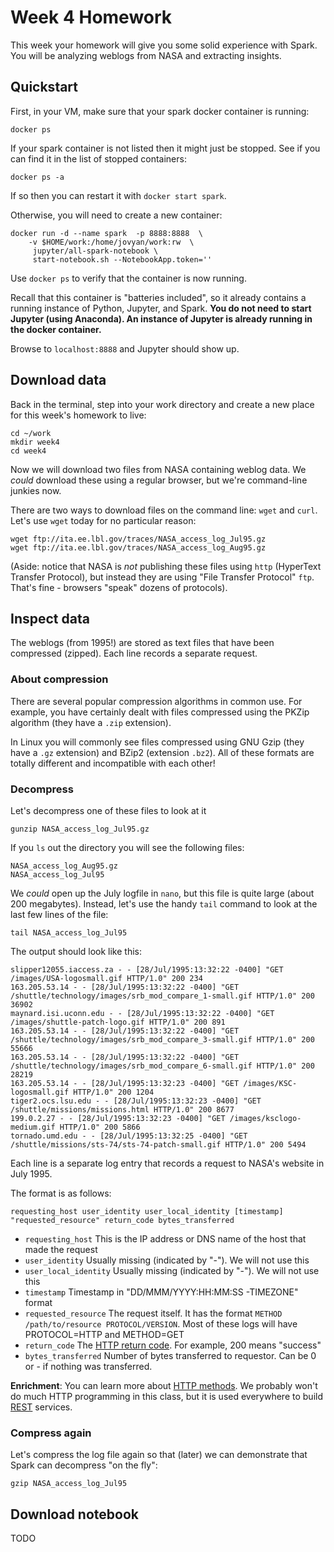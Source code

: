 # Week 4 Homework

This week your homework will give you some solid experience with Spark.  You will be
analyzing weblogs from NASA and extracting insights.

## Quickstart

First, in your VM, make sure that your spark docker container is running:
```
docker ps
```

If your spark container is not listed then it might just be stopped.  See
if you can find it in the list of stopped containers:
```
docker ps -a
```
If so then you can restart it with `docker start spark`.

Otherwise, you will need to create a new container:
```
docker run -d --name spark  -p 8888:8888  \
    -v $HOME/work:/home/jovyan/work:rw  \
     jupyter/all-spark-notebook \
     start-notebook.sh --NotebookApp.token='' 
```

Use `docker ps` to verify that the container is now running.

Recall that this container is "batteries included", so it already contains
a running instance of Python, Jupyter, and Spark.  **You do not need to start
Jupyter (using Anaconda).  An instance of Jupyter is already running in the docker container.**

Browse to `localhost:8888` and Jupyter should show up.

## Download data

Back in the terminal, step into your work directory and create a new place for
this week's homework to live:
```
cd ~/work
mkdir week4
cd week4
```

Now we will download two files from NASA containing weblog data.  We *could* download these
using a regular browser, but we're command-line junkies now.

There are two ways to download files
on the command line:  `wget` and `curl`.  Let's use `wget` today for no particular reason:
```
wget ftp://ita.ee.lbl.gov/traces/NASA_access_log_Jul95.gz
wget ftp://ita.ee.lbl.gov/traces/NASA_access_log_Aug95.gz
```
(Aside:  notice that NASA is *not* publishing these files using `http` (HyperText Transfer Protocol),
but instead they are using "File Transfer Protocol" `ftp`.  That's fine - browsers "speak" dozens of protocols).

## Inspect data

The weblogs (from 1995!) are stored as text files that have been compressed (zipped).  Each line
records a separate request.

### About compression

There are several popular compression algorithms in common use.  For example, you have certainly dealt with files
compressed using the PKZip algorithm (they have a `.zip` extension).

In Linux you will commonly see files compressed
using GNU Gzip (they have a `.gz` extension) and BZip2 (extension `.bz2`).
All of these formats are totally different and incompatible with each other!

### Decompress

Let's decompress one of these files to look at it
```
gunzip NASA_access_log_Jul95.gz
```

If you `ls` out the directory you will see the following files:
```
NASA_access_log_Aug95.gz
NASA_access_log_Jul95
```

We *could* open up the July logfile in `nano`, but this file is quite large (about 200 megabytes).
Instead, let's use the handy `tail` command to look at the last few lines of the file:
```
tail NASA_access_log_Jul95
```

The output should look like this:
```
slipper12055.iaccess.za - - [28/Jul/1995:13:32:22 -0400] "GET /images/USA-logosmall.gif HTTP/1.0" 200 234
163.205.53.14 - - [28/Jul/1995:13:32:22 -0400] "GET /shuttle/technology/images/srb_mod_compare_1-small.gif HTTP/1.0" 200 36902
maynard.isi.uconn.edu - - [28/Jul/1995:13:32:22 -0400] "GET /images/shuttle-patch-logo.gif HTTP/1.0" 200 891
163.205.53.14 - - [28/Jul/1995:13:32:22 -0400] "GET /shuttle/technology/images/srb_mod_compare_3-small.gif HTTP/1.0" 200 55666
163.205.53.14 - - [28/Jul/1995:13:32:22 -0400] "GET /shuttle/technology/images/srb_mod_compare_6-small.gif HTTP/1.0" 200 28219
163.205.53.14 - - [28/Jul/1995:13:32:23 -0400] "GET /images/KSC-logosmall.gif HTTP/1.0" 200 1204
tiger2.ocs.lsu.edu - - [28/Jul/1995:13:32:23 -0400] "GET /shuttle/missions/missions.html HTTP/1.0" 200 8677
199.0.2.27 - - [28/Jul/1995:13:32:23 -0400] "GET /images/ksclogo-medium.gif HTTP/1.0" 200 5866
tornado.umd.edu - - [28/Jul/1995:13:32:25 -0400] "GET /shuttle/missions/sts-74/sts-74-patch-small.gif HTTP/1.0" 200 5494
```

Each line is a separate log entry that records a request to NASA's website in July 1995.

The format is as follows:
```
requesting_host user_identity user_local_identity [timestamp] "requested_resource" return_code bytes_transferred
```

- `requesting_host` This is the IP address or DNS name of the host that made the request
- `user_identity` Usually missing (indicated by "-").  We will not use this
- `user_local_identity` Usually missing (indicated by "-").  We will not use this
- `timestamp` Timestamp in "DD/MMM/YYYY:HH:MM:SS -TIMEZONE" format
- `requested_resource` The request itself.  It has the format `METHOD /path/to/resource PROTOCOL/VERSION`.  Most of these logs will
  have PROTOCOL=HTTP and METHOD=GET
- `return_code` The [HTTP return code](https://www.restapitutorial.com/httpstatuscodes.html).  For example, 200 means "success"
- `bytes_transferred` Number of bytes transferred to requestor.  Can be 0 or - if nothing was transferred.

**Enrichment**:  You can learn more about [HTTP methods](https://www.w3schools.com/tags/ref_httpmethods.asp).
We probably won't do much HTTP programming in this class, but it is used everywhere to build
[REST](https://medium.com/extend/what-is-rest-a-simple-explanation-for-beginners-part-1-introduction-b4a072f8740f) services.

### Compress again

Let's compress the log file again so that (later) we can demonstrate that Spark can decompress "on the fly":
```
gzip NASA_access_log_Jul95
```

## Download notebook

TODO
